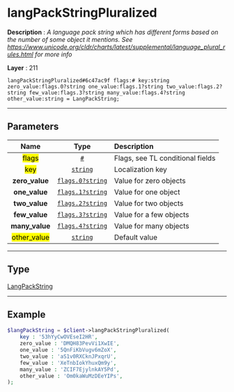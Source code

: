 # langPackStringPluralized

**Description** : *A language pack string which has different forms based on the number of some object it mentions. See https://www.unicode.org/cldr/charts/latest/supplemental/language_plural_rules.html for more info*

**Layer** : 211

```tl
langPackStringPluralized#6c47ac9f flags:# key:string zero_value:flags.0?string one_value:flags.1?string two_value:flags.2?string few_value:flags.3?string many_value:flags.4?string other_value:string = LangPackString;
```

---

## Parameters

| Name | Type | Description |
| :---: | :---: | :--- |
| <mark>flags</mark> | [`#`](type/#) | Flags, see TL conditional fields |
| <mark>key</mark> | [`string`](type/string) | Localization key |
| **zero_value** | [`flags.0?string`](type/string) | Value for zero objects |
| **one_value** | [`flags.1?string`](type/string) | Value for one object |
| **two_value** | [`flags.2?string`](type/string) | Value for two objects |
| **few_value** | [`flags.3?string`](type/string) | Value for a few objects |
| **many_value** | [`flags.4?string`](type/string) | Value for many objects |
| <mark>other_value</mark> | [`string`](type/string) | Default value |

---

## Type

[LangPackString](type/LangPackString)

---

## Example

```php
$langPackString = $client->langPackStringPluralized(
	key : '53hYyCwOVEseI2HR',
	zero_value : 'DMQH83PevVi1XwIE',
	one_value : '5QnFiKbVugv6mZoX',
	two_value : 'aS1v0RXCknJPxqrU',
	few_value : 'XeTnbIokYhuxQm9y',
	many_value : 'ZCIF7EjylnkAY5Pd',
	other_value : 'Om0kaWuMzDEeYIPs',
);
```